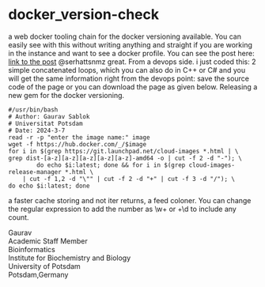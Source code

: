 # docker_version-check
a web docker tooling chain for the docker versioning available. You can easily see with this without writing anything and straight if you are working in the instance and want to see a docker profile. You can see the post here: [link to the post](https://linuxcommunity.io/t/docker-image-tag-scrapper/3389) @serhattsnmz great. From a devops side. i just coded this: 2 simple concatenated loops, which you can also do in C++ or C# and you will get the same information right from the devops point: save the source code of the page or you can download the page as given below. Releasing a new gem for the docker versioning. 
```
#/usr/bin/bash
# Author: Gaurav Sablok
# Universitat Potsdam
# Date: 2024-3-7 
read -r -p "enter the image name:" image
wget -f https://hub.docker.com/_/$image
for i in $(grep https://git.launchpad.net/cloud-images *.html | \
grep dist-[a-z][a-z][a-z][a-z][a-z]-amd64 -o | cut -f 2 -d "-"); \
        do echo $i:latest; done && for i in $(grep cloud-images-release-manager *.html \
    | cut -f 1,2 -d "\"" | cut -f 2 -d "+" | cut -f 3 -d "/"); \
do echo $i:latest; done
```
a faster cache storing and not iter returns, a feed coloner. You can change the regular expression to add the number as \w+ or +\d to include any count.

Gaurav \
Academic Staff Member \
Bioinformatics \
Institute for Biochemistry and Biology \
University of Potsdam \
Potsdam,Germany
